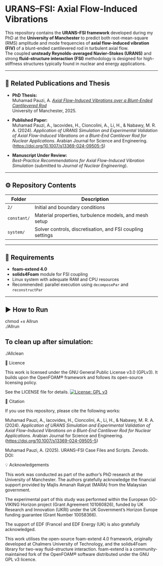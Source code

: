 # URANS–FSI: Axial Flow-Induced Vibrations

This repository contains the **URANS–FSI framework** developed during my PhD at the **University of Manchester** to predict both root-mean-square (RMS) amplitude and mode frequencies of **axial flow-induced vibration (FIV)** of a blunt-ended cantilevered rod in turbulent axial flow.  
The coupled **unsteady Reynolds-averaged Navier–Stokes (URANS)** and strong **fluid–structure interaction (FSI)** methodology is designed for high-stiffness structures typically found in nuclear and energy applications.

---

## 📘 Related Publications and Thesis

- **PhD Thesis:**  
Muhamad Pauzi, A. [*Axial Flow-Induced Vibrations over a Blunt-Ended Cantilevered Rod*](https://research.manchester.ac.uk/en/studentTheses/axial-flow-induced-vibrations-over-a-blunt-ended-cantilevered-rod)  
  University of Manchester, 2025.

- **Published Paper:**  
Muhamad Pauzi, A., Iacovides, H., Cioncolini, A., Li, H., & Nabawy, M. R. A. (2024). *Application of URANS Simulation and Experimental Validation of Axial Flow-Induced Vibrations on a Blunt-End Cantilever Rod for Nuclear Applications*. Arabian Journal for Science and Engineering. (https://doi.org/10.1007/s13369-024-09505-5) 
 
- **Manuscript Under Review:**  
  *Best-Practice Recommendations for Axial Flow-Induced Vibration Simulation* (submitted to *Journal of Nuclear Engineering*).

---

## ⚙️ Repository Contents

| Folder | Description |
|---------|--------------|
| `2/` | Initial and boundary conditions | 
| `constant/` | Material properties, turbulence models, and mesh setup |
| `system/` | Solver controls, discretisation, and FSI coupling settings |

---

## 🧩 Requirements

- **foam-extend 4.0**  
- **solids4Foam** module for FSI coupling  
- Linux system with adequate RAM and CPU resources  
- Recommended: parallel execution using `decomposePar` and `reconstructPar`

---

## ▶️ How to Run
chmod +x Allrun  
./Allrun
## To clean up after simulation:
./Allclean

📜 Licence

This work is licensed under the GNU General Public License v3.0 (GPLv3).
It builds upon the OpenFOAM® framework and follows its open-source licensing policy.

See the LICENSE file for details.
[![License: GPL v3](https://img.shields.io/badge/License-GPLv3-blue.svg)](https://www.gnu.org/licenses/gpl-3.0)

📩 Citation

If you use this repository, please cite the following works:

Muhamad Pauzi, A., Iacovides, H., Cioncolini, A., Li, H., & Nabawy, M. R. A. (2024). *Application of URANS Simulation and Experimental Validation of Axial Flow-Induced Vibrations on a Blunt-End Cantilever Rod for Nuclear Applications*. Arabian Journal for Science and Engineering. (https://doi.org/10.1007/s13369-024-09505-5)

Muhamad Pauzi, A. (2025). URANS–FSI Case Files and Scripts.
Zenodo. DOI: 

💡 Acknowledgements

This work was conducted as part of the author’s PhD research at the University of Manchester.
The authors gratefully acknowledge the financial support provided by Majlis Amanah Rakyat (MARA) from the Malaysian government.

The experimental part of this study was performed within the European GO-VIKING Horizon project (Grant Agreement 101060826), funded by UK Research and Innovation (UKRI) under the UK Government’s Horizon Europe funding guarantee (Grant Number 10058366).

The support of EDF (France) and EDF Energy (UK) is also gratefully acknowledged.

This work utilises the open-source foam-extend 4.0 framework, originally developed at Chalmers University of Technology, and the solids4Foam library for two-way fluid–structure interaction.
foam-extend is a community-maintained fork of the OpenFOAM® software distributed under the GNU GPL v3 licence.
